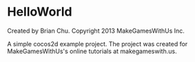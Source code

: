 HelloWorld
==========

Created by Brian Chu. Copyright 2013 MakeGamesWithUs Inc.

A simple cocos2d example project. The project was created for MakeGamesWithUs's online tutorials at makegameswith.us.